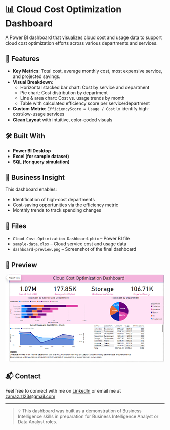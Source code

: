 # 📊 Cloud Cost Optimization Dashboard

A Power BI dashboard that visualizes cloud cost and usage data to support cloud cost optimization efforts across various departments and services.

## 🚀 Features
- **Key Metrics**: Total cost, average monthly cost, most expensive service, and projected savings.
- **Visual Breakdown**:
  - Horizontal stacked bar chart: Cost by service and department
  - Pie chart: Cost distribution by department
  - Line & area chart: Cost vs. usage trends by month
  - Table with calculated efficiency score per service/department
- **Custom Metric**: `EfficiencyScore = Usage / Cost` to identify high-cost/low-usage services
- **Clean Layout** with intuitive, color-coded visuals

## 🛠️ Built With
- **Power BI Desktop**
- **Excel (for sample dataset)**
- **SQL (for query simulation)**

## 🧠 Business Insight
This dashboard enables:
- Identification of high-cost departments
- Cost-saving opportunities via the efficiency metric
- Monthly trends to track spending changes

## 📁 Files
- `Cloud-Cost-Optimization-Dashboard.pbix` – Power BI file
- `sample-data.xlsx` – Cloud service cost and usage data
- `dashboard-preview.png` – Screenshot of the final dashboard

## 📸 Preview
![Dashboard Screenshot](dashboard-preview.png)

## 📬 Contact
Feel free to connect with me on [LinkedIn](www.linkedin.com/in/zama-lindi) or email me at zamaz.zl23@gmail.com

---

> 💡 This dashboard was built as a demonstration of Business Intelligence skills in preparation for Business Intelligence Analyst or Data Analyst roles.

